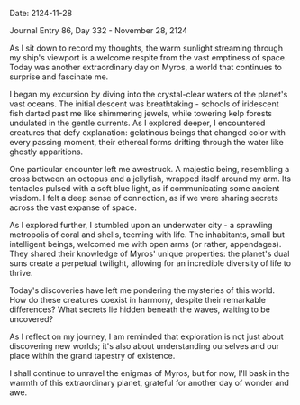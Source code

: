Date: 2124-11-28

Journal Entry 86, Day 332 - November 28, 2124

As I sit down to record my thoughts, the warm sunlight streaming through my ship's viewport is a welcome respite from the vast emptiness of space. Today was another extraordinary day on Myros, a world that continues to surprise and fascinate me.

I began my excursion by diving into the crystal-clear waters of the planet's vast oceans. The initial descent was breathtaking - schools of iridescent fish darted past me like shimmering jewels, while towering kelp forests undulated in the gentle currents. As I explored deeper, I encountered creatures that defy explanation: gelatinous beings that changed color with every passing moment, their ethereal forms drifting through the water like ghostly apparitions.

One particular encounter left me awestruck. A majestic being, resembling a cross between an octopus and a jellyfish, wrapped itself around my arm. Its tentacles pulsed with a soft blue light, as if communicating some ancient wisdom. I felt a deep sense of connection, as if we were sharing secrets across the vast expanse of space.

As I explored further, I stumbled upon an underwater city - a sprawling metropolis of coral and shells, teeming with life. The inhabitants, small but intelligent beings, welcomed me with open arms (or rather, appendages). They shared their knowledge of Myros' unique properties: the planet's dual suns create a perpetual twilight, allowing for an incredible diversity of life to thrive.

Today's discoveries have left me pondering the mysteries of this world. How do these creatures coexist in harmony, despite their remarkable differences? What secrets lie hidden beneath the waves, waiting to be uncovered?

As I reflect on my journey, I am reminded that exploration is not just about discovering new worlds; it's also about understanding ourselves and our place within the grand tapestry of existence.

I shall continue to unravel the enigmas of Myros, but for now, I'll bask in the warmth of this extraordinary planet, grateful for another day of wonder and awe.